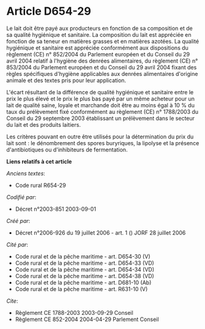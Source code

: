 # Article D654-29

Le lait doit être payé aux producteurs en fonction de sa composition et de sa qualité hygiénique et sanitaire. La composition
du lait est appréciée en fonction de sa teneur en matières grasses et en matières azotées. La qualité hygiénique et sanitaire
est appréciée conformément aux dispositions du règlement (CE) n° 852/2004 du Parlement européen et du Conseil du 29 avril
2004 relatif à l'hygiène des denrées alimentaires, du règlement (CE) n° 853/2004 du Parlement européen et du Conseil du 29
avril 2004 fixant des règles spécifiques d'hygiène applicables aux denrées alimentaires d'origine animale et des textes pris
pour leur application.

L'écart résultant de la différence de qualité hygiénique et sanitaire entre le prix le plus élevé et le prix le plus bas payé
par un même acheteur pour un lait de qualité saine, loyale et marchande doit être au moins égal à 10 % du taux du prélèvement
fixé conformément au règlement (CE) n° 1788/2003 du Conseil du 29 septembre 2003 établissant un prélèvement dans le secteur
du lait et des produits laitiers.

Les critères pouvant en outre être utilisés pour la détermination du prix du lait sont : le dénombrement des spores
buryriques, la lipolyse et la présence d'antibiotiques ou d'inhibiteurs de fermentation.

**Liens relatifs à cet article**

_Anciens textes_:

  - Code rural R654-29

_Codifié par_:

  - Décret n°2003-851 2003-09-01

_Créé par_:

  - Décret n°2006-926 du 19 juillet 2006 - art. 1 () JORF 28 juillet 2006

_Cité par_:

  - Code rural et de la pêche maritime - art. D654-30 (V)
  - Code rural et de la pêche maritime - art. D654-33 (VD)
  - Code rural et de la pêche maritime - art. D654-34 (VD)
  - Code rural et de la pêche maritime - art. D654-38 (VD)
  - Code rural et de la pêche maritime - art. D681-10 (Ab)
  - Code rural et de la pêche maritime - art. R631-10 (V)

_Cite_:

  - Règlement CE 1788-2003 2003-09-29 Conseil
  - Règlement CE 852-2004 2004-04-29 Parlement Conseil
